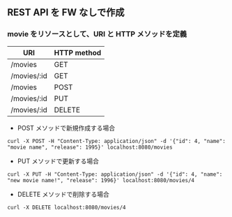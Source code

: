 ## REST API を FW なしで作成

### movie をリソースとして、URI と HTTP メソッドを定義

| URI         | HTTP method |
| ----------- | ----------- |
| /movies     | GET         |
| /movies/:id | GET         |
| /movies     | POST        |
| /movies/:id | PUT         |
| /movies/:id | DELETE      |

- POST メソッドで新規作成する場合

```shell
curl -X POST -H "Content-Type: application/json" -d '{"id": 4, "name": "movie name", "release": 1995}' localhost:8080/movies
```

- PUT メソッドで更新する場合

```shell
curl -X PUT -H "Content-Type: application/json" -d '{"id": 4, "name": "new movie name!", "release": 1996}' localhost:8080/movies/4
```

- DELETE メソッドで削除する場合

```shell
curl -X DELETE localhost:8080/movies/4
```
